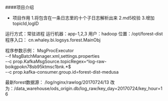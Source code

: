 ####项目介绍
* 项目作用
1.将包含在一条日志里的十个子日志解析出来
2.md5校验
3.增加topicId,logID


运行方式：常驻进程
运行机器：app-1,2,3
用户：hadoop 
位置：/opt/forest-dist
程序入口：
cn.whaley.bi.logsys.forest.MainObj

程序参数示例：
MsgProcExecutor \
--f MsgBatchManager.xml,settings.properties \
--c prop.KafkaMsgSource.topicRegex=^log-raw-boikgpokn78sb95ktmsc1bnk.*$ \
--c prop.kafka-consumer.group.id=forest-dist-medusa



最新forest数据源：
/log/nginx/rawlog/20170724/13 改为：/data_warehouse/ods_origin.db/log_raw/key_day=20170724/key_hour=16